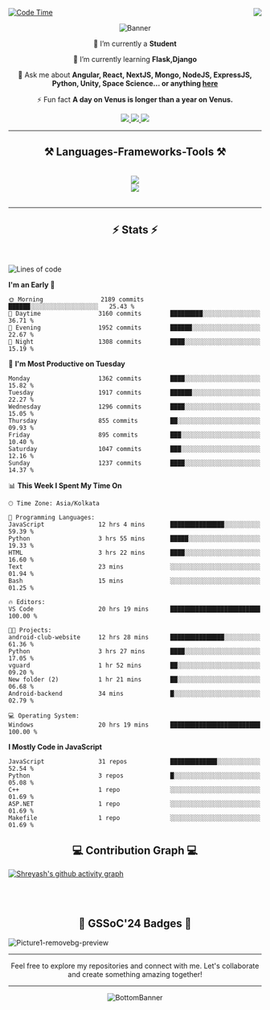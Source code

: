 <div>
 
<img align="right" src="https://visitor-badge.laobi.icu/badge?page_id=shreyash3087.shreyash3087" />

 [![Code Time](https://wakatime.com/badge/user/cd5f70df-e644-46f4-a03b-e1ce78615131.svg)](https://wakatime.com/@cd5f70df-e644-46f4-a03b-e1ce78615131)
 
</div>


<div align="center">
 
![Banner](https://github.com/user-attachments/assets/fe33d289-b057-4d85-ad76-3103802aa9e1)

</div>


<div align="center">
 
 🔭 I’m currently a **Student** 
 
 🌱 I’m currently learning **Flask,Django**

💬 Ask me about **Angular, React, NextJS, Mongo, NodeJS, ExpressJS, Python, Unity, Space Science... or anything [here](https://github.com/shreyash3087/shreyash3087/issues)**

⚡ Fun fact **A day on Venus is longer than a year on Venus.**

</div>
 
<div align="center"> 
  <a href="mailto:shreyash3087@gmail.com">
    <img src="https://img.shields.io/badge/Gmail-333333?style=for-the-badge&logo=gmail&logoColor=red" />
  </a>
  <a href="https://www.linkedin.com/in/shreyash-srivastava-1a1161280" target="_blank">
    <img src="https://img.shields.io/badge/LinkedIn-0077B5?style=for-the-badge&logo=linkedin&logoColor=white" target="_blank" />
  </a>
  <a href="https://github.com/shreyash3087" target="_blank">
     <img src="https://img.shields.io/badge/Github-FF5722?style=for-the-badge&logo=github&logoColor=white" target="_blank" />
  </a>
</div>
<hr/>
 
<h2 align="center">⚒️ Languages-Frameworks-Tools ⚒️</h2>
<br/>
<div align="center">
    <img src="https://skillicons.dev/icons?i=react,bootstrap,html,css,vscode,github,figma,cpp,vercel,netlify" /><br>
    <img src="https://skillicons.dev/icons?i=tailwind,git,nodejs,python,javascript,typescript,express,firebase,mongodb,nextjs,unity,azure,blender" /><br>
</div>

<br/>
<hr/>

<h2 align="center">⚡ Stats ⚡</h2>

<br>
<div>
 
 
<!--START_SECTION:waka-->
![Lines of code](https://img.shields.io/badge/From%20Hello%20World%20I%27ve%20Written-5.2%20million%20lines%20of%20code-blue)

**I'm an Early 🐤** 

```text
🌞 Morning                2189 commits        ██████░░░░░░░░░░░░░░░░░░░   25.43 % 
🌆 Daytime                3160 commits        █████████░░░░░░░░░░░░░░░░   36.71 % 
🌃 Evening                1952 commits        ██████░░░░░░░░░░░░░░░░░░░   22.67 % 
🌙 Night                  1308 commits        ████░░░░░░░░░░░░░░░░░░░░░   15.19 % 
```
📅 **I'm Most Productive on Tuesday** 

```text
Monday                   1362 commits        ████░░░░░░░░░░░░░░░░░░░░░   15.82 % 
Tuesday                  1917 commits        ██████░░░░░░░░░░░░░░░░░░░   22.27 % 
Wednesday                1296 commits        ████░░░░░░░░░░░░░░░░░░░░░   15.05 % 
Thursday                 855 commits         ██░░░░░░░░░░░░░░░░░░░░░░░   09.93 % 
Friday                   895 commits         ███░░░░░░░░░░░░░░░░░░░░░░   10.40 % 
Saturday                 1047 commits        ███░░░░░░░░░░░░░░░░░░░░░░   12.16 % 
Sunday                   1237 commits        ████░░░░░░░░░░░░░░░░░░░░░   14.37 % 
```


📊 **This Week I Spent My Time On** 

```text
🕑︎ Time Zone: Asia/Kolkata

💬 Programming Languages: 
JavaScript               12 hrs 4 mins       ███████████████░░░░░░░░░░   59.39 % 
Python                   3 hrs 55 mins       █████░░░░░░░░░░░░░░░░░░░░   19.33 % 
HTML                     3 hrs 22 mins       ████░░░░░░░░░░░░░░░░░░░░░   16.60 % 
Text                     23 mins             ░░░░░░░░░░░░░░░░░░░░░░░░░   01.94 % 
Bash                     15 mins             ░░░░░░░░░░░░░░░░░░░░░░░░░   01.25 % 

🔥 Editors: 
VS Code                  20 hrs 19 mins      █████████████████████████   100.00 % 

🐱‍💻 Projects: 
android-club-website     12 hrs 28 mins      ███████████████░░░░░░░░░░   61.36 % 
Python                   3 hrs 27 mins       ████░░░░░░░░░░░░░░░░░░░░░   17.05 % 
vguard                   1 hr 52 mins        ██░░░░░░░░░░░░░░░░░░░░░░░   09.20 % 
New folder (2)           1 hr 21 mins        ██░░░░░░░░░░░░░░░░░░░░░░░   06.68 % 
Android-backend          34 mins             █░░░░░░░░░░░░░░░░░░░░░░░░   02.79 % 

💻 Operating System: 
Windows                  20 hrs 19 mins      █████████████████████████   100.00 % 
```

**I Mostly Code in JavaScript** 

```text
JavaScript               31 repos            █████████████░░░░░░░░░░░░   52.54 % 
Python                   3 repos             █░░░░░░░░░░░░░░░░░░░░░░░░   05.08 % 
C++                      1 repo              ░░░░░░░░░░░░░░░░░░░░░░░░░   01.69 % 
ASP.NET                  1 repo              ░░░░░░░░░░░░░░░░░░░░░░░░░   01.69 % 
Makefile                 1 repo              ░░░░░░░░░░░░░░░░░░░░░░░░░   01.69 % 
```




<!--END_SECTION:waka-->

</div>

<div>
  <div align="center" ><h2 align="center">💻 Contribution Graph 💻</h2></div>
 
  [![Shreyash's github activity graph](https://github-readme-activity-graph.vercel.app/graph?username=shreyash3087&hide_border=true&theme=github)](https://github.com/ashutosh00710/github-readme-activity-graph)
 
</div>

<br/><br/>

<h2 align="center">🔰 GSSoC'24 Badges 🔰</h2>

![Picture1-removebg-preview](https://github.com/user-attachments/assets/4ece96a5-043a-44df-b51b-40738d3603ff)

<div align="center"> 
  <hr/>
  Feel free to explore my repositories and connect with me. Let's collaborate and create something amazing together!
  <hr/>
</div>

<div align="center">
 
![BottomBanner](https://github.com/user-attachments/assets/7afe064f-9b9f-401d-bec1-35c8625bb3dc)

</div>

